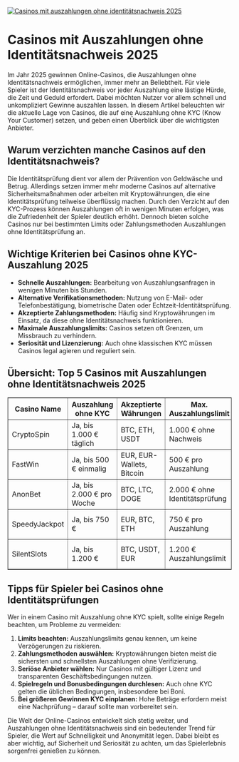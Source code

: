 [![Casinos mit auszahlungen ohne identitätsnachweis 2025](https://123-caf.pages.dev/gitsignup.png)](https://vrmoo.ru/Bt82HjjY)

<h1>Casinos mit Auszahlungen ohne Identitätsnachweis 2025</h1>  <p>Im Jahr 2025 gewinnen Online-Casinos, die Auszahlungen ohne Identitätsnachweis ermöglichen, immer mehr an Beliebtheit. Für viele Spieler ist der Identitätsnachweis vor jeder Auszahlung eine lästige Hürde, die Zeit und Geduld erfordert. Dabei möchten Nutzer vor allem schnell und unkompliziert Gewinne auszahlen lassen. In diesem Artikel beleuchten wir die aktuelle Lage von Casinos, die auf eine Auszahlung ohne KYC (Know Your Customer) setzen, und geben einen Überblick über die wichtigsten Anbieter.</p>  <h2>Warum verzichten manche Casinos auf den Identitätsnachweis?</h2>  <p>Die Identitätsprüfung dient vor allem der Prävention von Geldwäsche und Betrug. Allerdings setzen immer mehr moderne Casinos auf alternative Sicherheitsmaßnahmen oder arbeiten mit Kryptowährungen, die eine Identitätsprüfung teilweise überflüssig machen. Durch den Verzicht auf den KYC-Prozess können Auszahlungen oft in wenigen Minuten erfolgen, was die Zufriedenheit der Spieler deutlich erhöht. Dennoch bieten solche Casinos nur bei bestimmten Limits oder Zahlungsmethoden Auszahlungen ohne Identitätsprüfung an.</p>  <h2>Wichtige Kriterien bei Casinos ohne KYC-Auszahlung 2025</h2>  <ul>   <li><strong>Schnelle Auszahlungen:</strong> Bearbeitung von Auszahlungsanfragen in wenigen Minuten bis Stunden.</li>   <li><strong>Alternative Verifikationsmethoden:</strong> Nutzung von E-Mail- oder Telefonbestätigung, biometrische Daten oder Echtzeit-Identitätsprüfung.</li>   <li><strong>Akzeptierte Zahlungsmethoden:</strong> Häufig sind Kryptowährungen im Einsatz, da diese ohne Identitätsnachweis funktionieren.</li>   <li><strong>Maximale Auszahlungslimits:</strong> Casinos setzen oft Grenzen, um Missbrauch zu verhindern.</li>   <li><strong>Seriosität und Lizenzierung:</strong> Auch ohne klassischen KYC müssen Casinos legal agieren und reguliert sein.</li> </ul>  <h2>Übersicht: Top 5 Casinos mit Auszahlungen ohne Identitätsnachweis 2025</h2>  <table border="1" cellpadding="8" cellspacing="0">   <thead>     <tr>       <th>Casino Name</th>       <th>Auszahlung ohne KYC</th>       <th>Akzeptierte Währungen</th>       <th>Max. Auszahlungslimit</th>       <th>Besonderheiten</th>     </tr>   </thead>   <tbody>     <tr>       <td>CryptoSpin</td>       <td>Ja, bis 1.000 € täglich</td>       <td>BTC, ETH, USDT</td>       <td>1.000 € ohne Nachweis</td>       <td>Exklusive Krypto-Zahlungen, schnelle Verarbeitung</td>     </tr>     <tr>       <td>FastWin</td>       <td>Ja, bis 500 € einmalig</td>       <td>EUR, EUR-Wallets, Bitcoin</td>       <td>500 € pro Auszahlung</td>       <td>Direkte Auszahlungen per E-Wallet</td>     </tr>     <tr>       <td>AnonBet</td>       <td>Ja, bis 2.000 € pro Woche</td>       <td>BTC, LTC, DOGE</td>       <td>2.000 € ohne Identitätsprüfung</td>       <td>Stark auf Anonymität ausgelegt, keine Dokumente nötig</td>     </tr>     <tr>       <td>SpeedyJackpot</td>       <td>Ja, bis 750 €</td>       <td>EUR, BTC, ETH</td>       <td>750 € pro Auszahlung</td>       <td>Express-Auszahlungen, gute Bonusaktionen</td>     </tr>     <tr>       <td>SilentSlots</td>       <td>Ja, bis 1.200 €</td>       <td>BTC, USDT, EUR</td>       <td>1.200 € Auszahlungslimit</td>       <td>Besondere Datenschutzrichtlinien, schnelle Bearbeitung</td>     </tr>   </tbody> </table>  <h2>Tipps für Spieler bei Casinos ohne Identitätsprüfungen</h2>  <p>Wer in einem Casino mit Auszahlung ohne KYC spielt, sollte einige Regeln beachten, um Probleme zu vermeiden:</p>  <ol>   <li><strong>Limits beachten:</strong> Auszahlungslimits genau kennen, um keine Verzögerungen zu riskieren.</li>   <li><strong>Zahlungsmethoden auswählen:</strong> Kryptowährungen bieten meist die sichersten und schnellsten Auszahlungen ohne Verifizierung.</li>   <li><strong>Seriöse Anbieter wählen:</strong> Nur Casinos mit gültiger Lizenz und transparenten Geschäftsbedingungen nutzen.</li>   <li><strong>Spielregeln und Bonusbedingungen durchlesen:</strong> Auch ohne KYC gelten die üblichen Bedingungen, insbesondere bei Boni.</li>   <li><strong>Bei größeren Gewinnen KYC einplanen:</strong> Hohe Beträge erfordern meist eine Nachprüfung – darauf sollte man vorbereitet sein.</li> </ol>  <p>Die Welt der Online-Casinos entwickelt sich stetig weiter, und Auszahlungen ohne Identitätsnachweis sind ein bedeutender Trend für Spieler, die Wert auf Schnelligkeit und Anonymität legen. Dabei bleibt es aber wichtig, auf Sicherheit und Seriosität zu achten, um das Spielerlebnis sorgenfrei genießen zu können.</p>